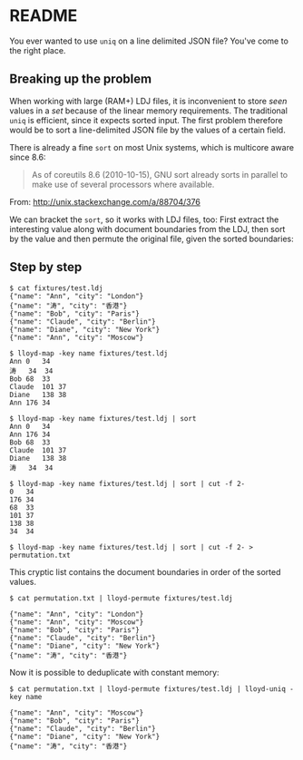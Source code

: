 README
======

You ever wanted to use `uniq` on a line delimited JSON file? You've come to the right place.

Breaking up the problem
-----------------------

When working with large (RAM+) LDJ files, it is inconvenient to store *seen* values
in a *set* because of the linear memory requirements. The traditional `uniq`
is efficient, since it expects sorted input. The first problem therefore would
be to sort a line-delimited JSON file by the values of a certain field.

There is already a fine `sort` on most Unix systems, which is multicore aware since 8.6:

> As of coreutils 8.6 (2010-10-15), GNU sort already sorts in parallel to make use of several processors where available.

From: http://unix.stackexchange.com/a/88704/376

We can bracket the `sort`, so it works with LDJ files, too: First extract the interesting value along with document
boundaries from the LDJ, then sort by the value and then permute the original file, given the sorted boundaries:

Step by step
------------

    $ cat fixtures/test.ldj
    {"name": "Ann", "city": "London"}
    {"name": "涛", "city": "香港"}
    {"name": "Bob", "city": "Paris"}
    {"name": "Claude", "city": "Berlin"}
    {"name": "Diane", "city": "New York"}
    {"name": "Ann", "city": "Moscow"}

    $ lloyd-map -key name fixtures/test.ldj
    Ann 0   34
    涛   34  34
    Bob 68  33
    Claude  101 37
    Diane   138 38
    Ann 176 34

    $ lloyd-map -key name fixtures/test.ldj | sort
    Ann 0   34
    Ann 176 34
    Bob 68  33
    Claude  101 37
    Diane   138 38
    涛   34  34

    $ lloyd-map -key name fixtures/test.ldj | sort | cut -f 2-
    0   34
    176 34
    68  33
    101 37
    138 38
    34  34

    $ lloyd-map -key name fixtures/test.ldj | sort | cut -f 2- > permutation.txt

This cryptic list contains the document boundaries in order of the sorted values.

    $ cat permutation.txt | lloyd-permute fixtures/test.ldj

    {"name": "Ann", "city": "London"}
    {"name": "Ann", "city": "Moscow"}
    {"name": "Bob", "city": "Paris"}
    {"name": "Claude", "city": "Berlin"}
    {"name": "Diane", "city": "New York"}
    {"name": "涛", "city": "香港"}

Now it is possible to deduplicate with constant memory:

    $ cat permutation.txt | lloyd-permute fixtures/test.ldj | lloyd-uniq -key name

    {"name": "Ann", "city": "Moscow"}
    {"name": "Bob", "city": "Paris"}
    {"name": "Claude", "city": "Berlin"}
    {"name": "Diane", "city": "New York"}
    {"name": "涛", "city": "香港"}
